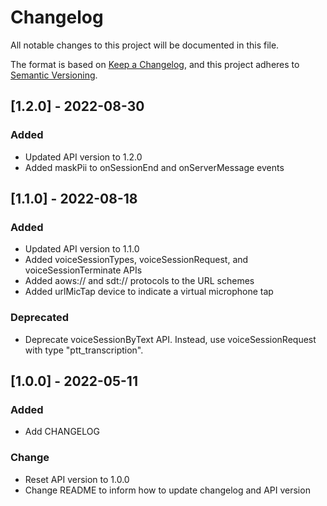 # Changelog

All notable changes to this project will be documented in this file.

The format is based on [Keep a Changelog](https://keepachangelog.com/en/1.0.0/),
and this project adheres to [Semantic Versioning](https://semver.org/spec/v2.0.0.html).

## [1.2.0] - 2022-08-30
### Added
- Updated API version to 1.2.0
- Added maskPii to onSessionEnd and onServerMessage events

## [1.1.0] - 2022-08-18
### Added
- Updated API version to 1.1.0
- Added voiceSessionTypes, voiceSessionRequest, and voiceSessionTerminate APIs
- Added aows:// and sdt:// protocols to the URL schemes
- Added urlMicTap device to indicate a virtual microphone tap

### Deprecated
- Deprecate voiceSessionByText API. Instead, use voiceSessionRequest with type "ptt_transcription".

## [1.0.0] - 2022-05-11
### Added
- Add CHANGELOG

### Change
- Reset API version to 1.0.0
- Change README to inform how to update changelog and API version